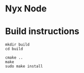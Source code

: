 # Nyx Node

# Build instructions

    mkdir build
    cd build

    cmake ..
    make
    sudo make install
